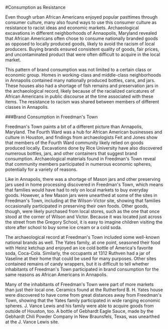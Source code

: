 #Consumption as Resistance

Even though urban African Americans enjoyed popular pasttimes through consumer culture, many also found ways to use this consumer culture as resistance to racist ideas and economic markets. Archaeological excavations in different neighborhoods of Annaopolis, Maryland revealed that African Americans often chose to consume nationally branded goods as opposed to locally produced goods, likely to avoid the racism of local producers. Buying brands ensured consistent quality of goods, fair prices, and uncontaminated product that were often difficult to acquire in the local market. 

This pattern of brand consumption was not limited to a certain class or economic group. Homes in working-class and middle-class neighborhoods in Annapolis contained many nationally produced bottles, cans, and jars. These houses also had a shortage of fish remains and preservation jars in the archaeological record, likely because of the racialized caricatures of African Americans in public discourse at the time associated with these items. The resistance to racism was shared between members of different classes in Annapolis.

###Brand Consumption in Freedman's Town

Freedman's Town paints a bit of a different picture than Annapolis, Maryland. The Fourth Ward was a hub for African American businesses and culture in Houston, and findings from archaeologists Feit and Jones show that members of the Fourth Ward community likely relied on goods produced locally. Excavations done by Rice University have also discovered numerous bottles, jars, and other containers that suggest brand consumption. Archaeological materials found in Freedman's Town reveal that community members participated in numerous economic spheres, potentially for a variety of reasons. 

Like in Annapolis, there was a shortage of Mason jars and other preserving jars used in home processing discovered in Freedman's Town, which means that families would have had to rely on local markets to buy everyday goods. However, a few Mason jars were unearthed at some of the sites in Freedman's Town, including at the Wilson-Victor site, showing that families occasionally participated in preserving their own foods. Other goods, though, were likely purchased from local stores, such as the one that once stood at the corner of Wilson and Victor. Because it was located just across the street from the Gregory School, it is easy to imagine children visiting the store after school to buy some ice cream or a cold soda. 

The archaeological record at Freedman's Town included some well-known national brands as well. The Yates family, at one point, seasoned their food with Heinz ketchup and enjoyed an ice cold bottle of America's favorite soda, Coca-Cola. Similarly, the occupants at 1312 Ruthven had a jar of Vaseline at their home that could be used for many purposes. Other sites contained remains of candy wrappers, but it is difficult to tell whether inhabitants of Freedman's Town participated in brand consumption for the same reasons as African Americans in Annapolis. 

Many of the inhabitants of Freedman's Town were part of more markets than just their local one. Ceramics found at the Rutherford B. H. Yates house were discovered to have come from great distances away from Freedman's Town, showing that the Yates family participated in wide ranging economic spheres. J. Vance Lewis and his family were able to acquire goods from outside of Houston, too. A bottle of Gebhardt Eagle Sauce, made by the Gebhardt Chili Powder Company in New Braunsfels, Texas, was unearthed at the J. Vance Lewis site. 
